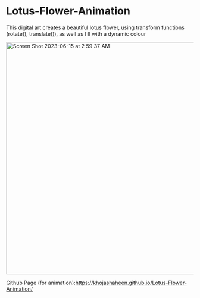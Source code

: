 # Lotus-Flower-Animation
This digital art creates a beautiful lotus flower, using transform functions (rotate(), translate()), as well as fill with a dynamic colour

<img width="623" alt="Screen Shot 2023-06-15 at 2 59 37 AM" src="https://github.com/khojashaheen/Lotus-Flower-Animation/assets/132402838/6251de70-0960-4d12-b499-3ba9d07d8411">

Github Page (for animation):https://khojashaheen.github.io/Lotus-Flower-Animation/
